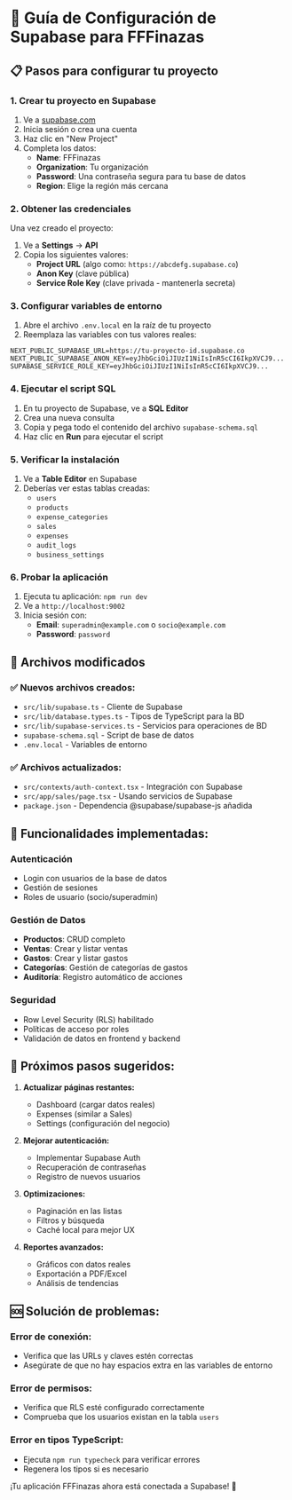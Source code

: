# 🚀 Guía de Configuración de Supabase para FFFinazas

## 📋 Pasos para configurar tu proyecto

### 1. **Crear tu proyecto en Supabase**
1. Ve a [supabase.com](https://supabase.com)
2. Inicia sesión o crea una cuenta
3. Haz clic en "New Project"
4. Completa los datos:
   - **Name**: FFFinazas
   - **Organization**: Tu organización
   - **Password**: Una contraseña segura para tu base de datos
   - **Region**: Elige la región más cercana

### 2. **Obtener las credenciales**
Una vez creado el proyecto:
1. Ve a **Settings** → **API**
2. Copia los siguientes valores:
   - **Project URL** (algo como: `https://abcdefg.supabase.co`)
   - **Anon Key** (clave pública)
   - **Service Role Key** (clave privada - mantenerla secreta)

### 3. **Configurar variables de entorno**
1. Abre el archivo `.env.local` en la raíz de tu proyecto
2. Reemplaza las variables con tus valores reales:

```env
NEXT_PUBLIC_SUPABASE_URL=https://tu-proyecto-id.supabase.co
NEXT_PUBLIC_SUPABASE_ANON_KEY=eyJhbGciOiJIUzI1NiIsInR5cCI6IkpXVCJ9...
SUPABASE_SERVICE_ROLE_KEY=eyJhbGciOiJIUzI1NiIsInR5cCI6IkpXVCJ9...
```

### 4. **Ejecutar el script SQL**
1. En tu proyecto de Supabase, ve a **SQL Editor**
2. Crea una nueva consulta
3. Copia y pega todo el contenido del archivo `supabase-schema.sql`
4. Haz clic en **Run** para ejecutar el script

### 5. **Verificar la instalación**
1. Ve a **Table Editor** en Supabase
2. Deberías ver estas tablas creadas:
   - `users`
   - `products`
   - `expense_categories`
   - `sales`
   - `expenses`
   - `audit_logs`
   - `business_settings`

### 6. **Probar la aplicación**
1. Ejecuta tu aplicación: `npm run dev`
2. Ve a `http://localhost:9002`
3. Inicia sesión con:
   - **Email**: `superadmin@example.com` o `socio@example.com`
   - **Password**: `password`

## 🔧 **Archivos modificados**

### ✅ **Nuevos archivos creados:**
- `src/lib/supabase.ts` - Cliente de Supabase
- `src/lib/database.types.ts` - Tipos de TypeScript para la BD
- `src/lib/supabase-services.ts` - Servicios para operaciones de BD
- `supabase-schema.sql` - Script de base de datos
- `.env.local` - Variables de entorno

### ✅ **Archivos actualizados:**
- `src/contexts/auth-context.tsx` - Integración con Supabase
- `src/app/sales/page.tsx` - Usando servicios de Supabase
- `package.json` - Dependencia @supabase/supabase-js añadida

## 🎯 **Funcionalidades implementadas:**

### **Autenticación**
- Login con usuarios de la base de datos
- Gestión de sesiones
- Roles de usuario (socio/superadmin)

### **Gestión de Datos**
- **Productos**: CRUD completo
- **Ventas**: Crear y listar ventas
- **Gastos**: Crear y listar gastos
- **Categorías**: Gestión de categorías de gastos
- **Auditoría**: Registro automático de acciones

### **Seguridad**
- Row Level Security (RLS) habilitado
- Políticas de acceso por roles
- Validación de datos en frontend y backend

## 🚨 **Próximos pasos sugeridos:**

1. **Actualizar páginas restantes:**
   - Dashboard (cargar datos reales)
   - Expenses (similar a Sales)
   - Settings (configuración del negocio)

2. **Mejorar autenticación:**
   - Implementar Supabase Auth
   - Recuperación de contraseñas
   - Registro de nuevos usuarios

3. **Optimizaciones:**
   - Paginación en las listas
   - Filtros y búsqueda
   - Caché local para mejor UX

4. **Reportes avanzados:**
   - Gráficos con datos reales
   - Exportación a PDF/Excel
   - Análisis de tendencias

## 🆘 **Solución de problemas:**

### Error de conexión:
- Verifica que las URLs y claves estén correctas
- Asegúrate de que no hay espacios extra en las variables de entorno

### Error de permisos:
- Verifica que RLS esté configurado correctamente
- Comprueba que los usuarios existan en la tabla `users`

### Error en tipos TypeScript:
- Ejecuta `npm run typecheck` para verificar errores
- Regenera los tipos si es necesario

¡Tu aplicación FFFinazas ahora está conectada a Supabase! 🎉